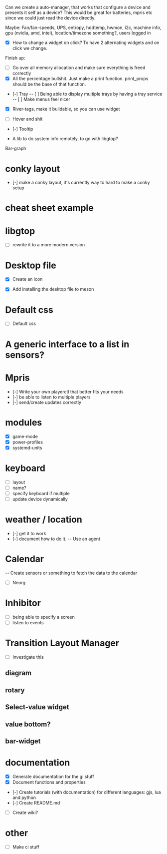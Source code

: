 Can we create a auto-manager, that works that configure a device and presents it self
as a device? This would be great for batteries, mpris etc since we could just read the device directly.

Maybe: Fan/fan-speeds, UPS, entropy, hddtemp, hwmon, i2c, machine info, gpu (nvidia, amd, intel), location/timezone something?, users logged in

-  [x] How to change a widget on click? To have 2 alternating widgets and on click we change.

Finish up:
- [ ] Go over all memory allocation and make sure everything is freed correctly
- [x] All the percentage bullshit. Just make a print function. print_props should be
the base of that function.

- [-] Tray
-- [ ] Being able to display multiple trays by having a tray service
-- [ ] Make menus feel nicer

- [x] River-tags, make it buildable, so you can use widget

- [ ] Hover and shit
-  [-] Tooltip

- A lib to do system info remotely, to go with libgtop?

Bar-graph

# conky layout

- [-] make a conky layout, it's currently way to hard to make a conky setup

# cheat sheet example

# libgtop
- [ ] rewrite it to a more modern version

# Desktop file

- [x] Create an icon
- [x] Add installing the desktop file to meson


# Default css

- [ ] Default css
# A generic interface to a list in sensors?

# Mpris
- [-] Write your own playerctl that better fits your needs
- [-] be able to listen to multiple players
- [-] send/create updates correctly

# modules

- [x] game-mode
- [x] power-profiles
- [x] systemd-units

# keyboard
- [ ] layout
- [ ] name?
- [ ] specify keyboard if multiple
- [ ] update device dynamically

# weather / location
- [-] get it to work
- [-] document how to do it.
-- Use an agent

# Calendar
-- Create sensors or something to fetch the data to the calendar
- [ ] Neorg

# Inhibitor
- [ ] being able to specify a screen
- [ ] listen to events

# Transition Layout Manager

- [ ] Investigate this

## diagram

## rotary

## Select-value widget

## value bottom?

## bar-widget

# documentation
- [x] Generate documentation for the gi stuff
- [x] Document functions and properties
- [-] Create tutorials (with documentation) for different languages: gjs, lua and python
- [-] Create README.md
- [ ] Create wiki?

# other
- [ ] Make ci stuff
